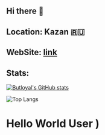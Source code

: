 ## Hi there 👋
## Location: Kazan 🇷🇺
## WebSite: <a href="https://butloyal.github.io/">link</a>
## Stats:

[![Butloyal's GitHub stats](https://github-readme-stats.vercel.app/api?username=butloyal&show_icons=true&theme=github_dark)](https://github.com/butloyal/github-readme-stats)

![Top Langs](https://github-readme-stats.vercel.app/api/top-langs/?username=butloyal&show_icons=true&theme=github_dark&layout=compact&langs_count=48)

# Hello World User )

